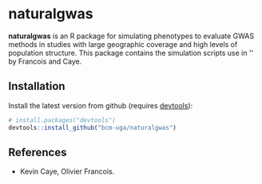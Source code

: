 # naturalgwas


**naturalgwas** is an R package for simulating phenotypes to evaluate GWAS methods in studies with large geographic coverage and high levels of population structure. This package contains the simulation scripts use in '' by Francois and Caye. 


## Installation

Install the latest version from github (requires [devtools](https://github.com/hadley/devtools)):
```R
# install.packages("devtools")
devtools::install_github("bcm-uga/naturalgwas")
```

## References

- Kevin Caye, Olivier Francois. 

